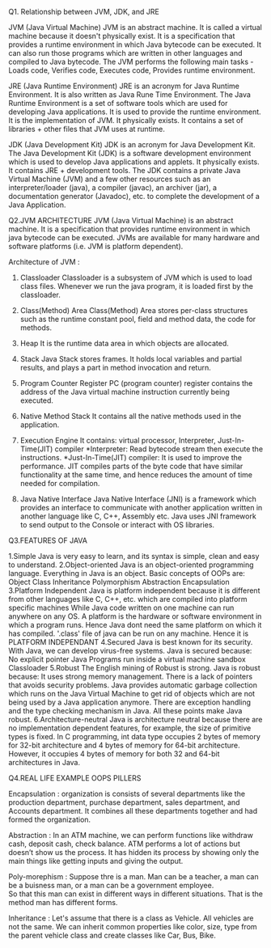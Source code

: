Q1. Relationship between JVM, JDK, and JRE 

JVM (Java Virtual Machine)
JVM is an abstract machine. 
It is called a virtual machine because it doesn't physically exist. 
It is a specification that provides a runtime environment in which Java bytecode can be executed. 
It can also run those programs which are written in other languages and compiled to Java bytecode.
The JVM performs the following main tasks - Loads code, Verifies code, Executes code, Provides runtime environment.


JRE (Java Runtime Environment)
JRE is an acronym for Java Runtime Environment. 
It is also written as Java Rune Time Environment. 
The Java Runtime Environment is a set of software tools which are used for developing Java applications. 
It is used to provide the runtime environment. 
It is the implementation of JVM. It physically exists. 
It contains a set of libraries + other files that JVM uses at runtime.


JDK (Java Development Kit)
JDK is an acronym for Java Development Kit. 
The Java Development Kit (JDK) is a software development environment which is used to develop Java applications and applets.
It physically exists. It contains JRE + development tools.
The JDK contains a private Java Virtual Machine (JVM) and a few other resources 
such as an interpreter/loader (java), a compiler (javac), an archiver (jar), 
a documentation generator (Javadoc), etc. to complete the development of a Java Application.






Q2.JVM ARCHITECTURE
JVM (Java Virtual Machine) is an abstract machine. 
It is a specification that provides runtime environment in which java bytecode can be executed.
JVMs are available for many hardware and software platforms (i.e. JVM is platform dependent).

Architecture of JVM :
1) Classloader
	Classloader is a subsystem of JVM which is used to load class files. 
	Whenever we run the java program, it is loaded first by the classloader. 
2) Class(Method) Area
	Class(Method) Area stores per-class structures such as the runtime constant pool, field and method data, the code for methods.

3) Heap
	It is the runtime data area in which objects are allocated.

4) Stack
	Java Stack stores frames. It holds local variables and partial results, and plays a part in method invocation and return.
5) Program Counter Register
	PC (program counter) register contains the address of the Java virtual machine instruction currently being executed.
6) Native Method Stack
	It contains all the native methods used in the application.
7) Execution Engine
	It contains: virtual processor, Interpreter, Just-In-Time(JIT) compiler
	*Interpreter: Read bytecode stream then execute the instructions.
	*Just-In-Time(JIT) compiler: It is used to improve the performance. 
	JIT compiles parts of the byte code that have similar functionality at the same time, 
	and hence reduces the amount of time needed for compilation. 
8) Java Native Interface
	Java Native Interface (JNI) is a framework which provides an interface to communicate 
	with another application written in another language like C, C++, Assembly etc. 
	Java uses JNI framework to send output to the Console or interact with OS libraries.
	
	
	
Q3.FEATURES OF JAVA

1.Simple
	Java is very easy to learn, and its syntax is simple, clean and easy to understand.
2.Object-oriented
	Java is an object-oriented programming language. 
	Everything in Java is an object. 
	Basic concepts of OOPs are:
	Object
	Class
	Inheritance
	Polymorphism
	Abstraction
	Encapsulation
3.Platform Independent
	Java is platform independent because it is different from other languages like C, C++, etc. which are compiled into platform specific machines 
	While Java code written on one machine can run anywhere on any OS. 
	A platform is the hardware or software environment in which a program runs.
	Hence Java dont need the same platform on which it has compiled.
	'.class' file of java can be run on any machine. Hence it is PLATFORM INDEPENDANT
4.Secured
	Java is best known for its security. 
	With Java, we can develop virus-free systems. 
	Java is secured because:
		No explicit pointer
		Java Programs run inside a virtual machine sandbox	
		Classloader
5.Robust
	The English mining of Robust is strong. Java is robust because:
		It uses strong memory management.
		There is a lack of pointers that avoids security problems.
		Java provides automatic garbage collection which runs on the 
		Java Virtual Machine to get rid of objects which are not being used by a Java application anymore.
		There are exception handling and the type checking mechanism in Java. All these points make Java robust.
6.Architecture-neutral
	Java is architecture neutral because there are no implementation dependent features, 
	for example, the size of primitive types is fixed.
	In C programming, int data type occupies 2 bytes of memory for 32-bit architecture and 4 bytes of memory for 64-bit architecture. 
	However, it occupies 4 bytes of memory for both 32 and 64-bit architectures in Java.



Q4.REAL LIFE EXAMPLE OOPS PILLERS

Encapsulation : 
	organization is consists of several departments like 
	the production department, purchase department, sales department, and Accounts department. 
	It combines all these departments together and had formed the organization.

Abstraction :
In an ATM machine, we can perform functions like withdraw cash, deposit cash, check balance.
ATM performs a lot of actions but doesn’t show us the process. 
It has hidden its process by showing only the main things like getting inputs and giving the output.

Poly-morephism :
	Suppose thre is a man.
	Man can be a teacher, a man can be a buisness man, or a man can be a government employee.  
	So that this man can exist in different ways in different situations.
	That is the method man has different forms.

Inheritance :
Let's assume that there is a class as Vehicle. 
All vehicles are not the same. 
We can inherit common properties like color, size, type from the parent vehicle class and 
create classes like Car, Bus, Bike.


